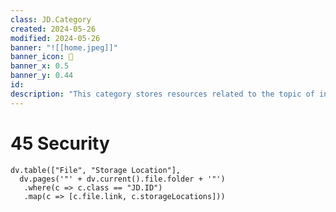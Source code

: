 ```yaml
---
class: JD.Category
created: 2024-05-26
modified: 2024-05-26
banner: "![[home.jpeg]]"
banner_icon: 📇
banner_x: 0.5
banner_y: 0.44
id: 
description: "This category stores resources related to the topic of information security. "
---
```


# 45 Security

```dataviewjs
dv.table(["File", "Storage Location"],
  dv.pages('"' + dv.current().file.folder + '"')
   .where(c => c.class == "JD.ID")
   .map(c => [c.file.link, c.storageLocations]))
```
